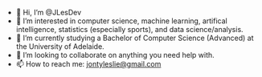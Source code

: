 - 👋 Hi, I’m @JLesDev
- 👀 I’m interested in computer science, machine learning, artifical intelligence, statistics (especially sports), and data science/analysis.
- 🌱 I’m currently studying a Bachelor of Computer Science (Advanced) at the University of Adelaide.
- 💞️ I’m looking to collaborate on anything you need help with.
- 📫 How to reach me: jontyleslie@gmail.com

<!---
JLesDev/JLesDev is a ✨ special ✨ repository because its `README.md` (this file) appears on your GitHub profile.
--->
